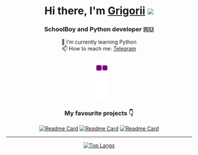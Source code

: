 <div align="center">
  <h1>Hi there, I'm <a href="https://t.me/Grinik767" target="_blank">Grigorii</a> 
  <img src="https://github.com/blackcater/blackcater/raw/main/images/Hi.gif" height="32"/></h1>
  <h3>SchoolBoy and Python developer 🇷🇺</h3>
  🌱 I’m currently learning Python </br>
  📫 How to reach me: <a href="https://t.me/Grinik767" target="_blank">Telegram</a> 
  
  ![snake gif](https://github.com/Grinik767/Grinik767/blob/output/github-contribution-grid-snake.gif)
  <h3>My favourite projects 👇</h3>
  
  [![Readme Card](https://github-readme-stats.vercel.app/api/pin/?username=Grinik767&repo=Yandex_lyceum_downloader)](https://github.com/Grinik767/Yandex_lyceum_downloader)
  [![Readme Card](https://github-readme-stats.vercel.app/api/pin/?username=Grinik767&repo=big_task_map_api)](https://github.com/Grinik767/big_task_map_api)
  [![Readme Card](https://github-readme-stats.vercel.app/api/pin/?username=Grinik767&repo=game_on_pygame)](https://github.com/Grinik767/game_on_pygame)
  
  <hr>
  
  [![Top Langs](https://github-readme-stats.vercel.app/api/top-langs/?username=Grinik767&layout=compact)](https://github.com/Grinik767)
</div>
 
